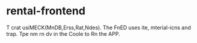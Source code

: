 # rental-frontend
T
crat usiMECK(MnDB,Erss,Rat,Ndes).
The FnED uses ite, mterial-icns and trap.
Tpe nm rn dv in the Coole to Rn the APP.

